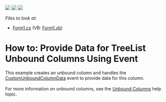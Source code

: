 <!-- default badges list -->
![](https://img.shields.io/endpoint?url=https://codecentral.devexpress.com/api/v1/VersionRange/128638055/15.2.9%2B)
[![](https://img.shields.io/badge/Open_in_DevExpress_Support_Center-FF7200?style=flat-square&logo=DevExpress&logoColor=white)](https://supportcenter.devexpress.com/ticket/details/T369036)
[![](https://img.shields.io/badge/📖_How_to_use_DevExpress_Examples-e9f6fc?style=flat-square)](https://docs.devexpress.com/GeneralInformation/403183)
<!-- default badges end -->
<!-- default file list -->
*Files to look at*:

* [Form1.cs](./CS/TreeList_UnboundDataViaEvent/Form1.cs) (VB: [Form1.vb](./VB/TreeList_UnboundDataViaEvent/Form1.vb))
<!-- default file list end -->
# How to: Provide Data for TreeList Unbound Columns Using Event


This example creates an unbound column and handles the <a href="https://documentation.devexpress.com/#WindowsForms/DevExpressXtraTreeListTreeList_CustomUnboundColumnDatatopic">CustomUnboundColumnData</a> event to provide data for this column.<br><br>For more information on unbound columns, see the <a href="https://documentation.devexpress.com/#WindowsForms/CustomDocument17831">Unbound Columns</a> help topic.

<br/>


